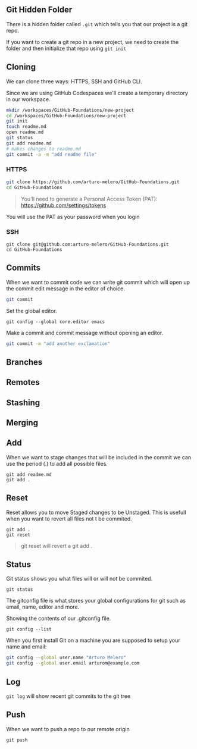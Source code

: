 ## Git Hidden Folder

There is a hidden folder called `.git` which tells you that our project is a git repo.

If you want to create a git repo in a new project, we need to create the folder and then initialize that repo using `git init`

## Cloning

We can clone three ways: HTTPS, SSH and GitHub CLI.

Since we are using GitHub Codespaces we'll create a temporary directory in our workspace.

```sh
mkdir /workspaces/GitHub-Foundations/new-project
cd /workspaces/GitHub-Foundations/new-project
git init
touch readme.md
open readme.md
git status
git add readme.md
# makes changes to readme.md
git commit -a -m "add readme file"
```

### HTTPS

```sh
git clone https://github.com/arturo-melero/GitHub-Foundations.git
cd GitHub-Foundations
```

> You'll need to generate a Personal Access Token (PAT):
https://github.com/settings/tokens

You will use the PAT as your password when you login

### SSH

```ssh
git clone git@github.com:arturo-melero/GitHub-Foundations.git
cd GitHub-Foundations
```

## Commits

When we want to commit code we can write git commit which will open up the commit edit message in the editor of choice.

```sh
git commit
```

Set the global editor.
```
git config --global core.editor emacs
```

Make a commit and commit message without opening an editor.
```sh
git commit -m "add another exclamation"
```

## Branches

## Remotes

## Stashing

## Merging

## Add

When we want to stage changes that will be included in the commit we can use the period (.) to add all possible files.

```
git add readme.md
git add .
```

## Reset

Reset allows you to move Staged changes to be Unstaged.
This is usefull when you want to revert all files not t be commited.

```
git add .
git reset
```
> git reset will revert a git add .

## Status

Git status shows you what files will or will not be commited.

```
git status
```

The gitconfig file is what stores your global configurations for git such as email, name, editor and more.

Showing the contents of our .gitconfig file.
```
git config --list
```

When you first install Git on a machine you are supposed to setup your name and email:

```sh
git config --global user.name "Arturo Melero"
git config --global user.email arturom@example.com
```

## Log

`git log` will show recent git commits to the git tree

## Push

When we want to push a repo to our remote origin

```
git push
```